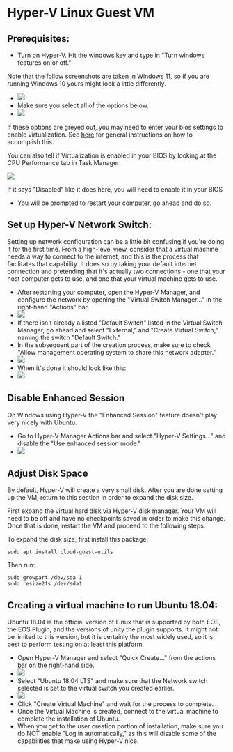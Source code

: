 # Hyper-V Linux Guest VM

## Prerequisites:

*   Turn on Hyper-V. Hit the windows key and type in "Turn windows features on or off."

Note that the follow screenshots are taken in Windows 11, so if you are running Windows 10 yours might look a little differently.

*   ![](https://t1243816.p.clickup-attachments.com/t1243816/9ab74d30-ebd9-48e5-8e6a-895fa5860033/image.png)
*   Make sure you select all of the options below.
*   ![](https://t1243816.p.clickup-attachments.com/t1243816/f42cf14e-61e4-4faf-b1a7-4c4432c198ad/image.png)

If these options are greyed out, you may need to enter your bios settings to enable virtualization. See [here](https://www.bleepingcomputer.com/tutorials/how-to-enable-cpu-virtualization-in-your-computer-bios/) for general instructions on how to accomplish this.

  

You can also tell if Virtualization is enabled in your BIOS by looking at the CPU Performance tab in Task Manager

![](https://t1243816.p.clickup-attachments.com/t1243816/b4a7036d-b45f-4a09-ac22-5de9a0c87353/image.png)

If it says "Disabled" like it does here, you will need to enable it in your BIOS

*   You will be prompted to restart your computer, go ahead and do so.

## Set up Hyper-V Network Switch:

Setting up network configuration can be a little bit confusing if you're doing it for the first time. From a high-level view, consider that a virtual machine needs a way to connect to the internet, and this is the process that facilitates that capability. It does so by taking your default internet connection and pretending that it's actually two connections - one that your host computer gets to use, and one that your virtual machine gets to use.

*   After restarting your computer, open the Hyper-V Manager, and configure the network by opening the "Virtual Switch Manager..." in the right-hand "Actions" bar.
*   ![](https://t1243816.p.clickup-attachments.com/t1243816/0329171b-59b9-4e81-8c6f-0744844a3689/image.png)
*   If there isn't already a listed "Default Switch" listed in the Virtual Switch Manager, go ahead and select "External," and "Create Virtual Switch," naming the switch "Default Switch."
*   In the subsequent part of the creation process, make sure to check "Allow management operating system to share this network adapter."
*   ![](https://t1243816.p.clickup-attachments.com/t1243816/962888aa-481c-42ce-9d57-915ca889d5e7/image.png)
*   When it's done it should look like this:
*   ![](https://t1243816.p.clickup-attachments.com/t1243816/8048194f-79dc-4735-b904-1ba9bff5ad1d/image.png)

## Disable Enhanced Session

On Windows using Hyper-V the "Enhanced Session" feature doesn't play very nicely with Ubuntu.

*   Go to Hyper-V Manager Actions bar and select "Hyper-V Settings..." and disable the "Use enhanced session mode."
*   ![](https://t1243816.p.clickup-attachments.com/t1243816/f2146df0-ade2-4aa9-af8a-b169dd347965/image.png)

## Adjust Disk Space

By default, Hyper-V will create a very small disk. After you are done setting up the VM, return to this section in order to expand the disk size.

  

First expand the virtual hard disk via Hyper-V disk manager. Your VM will need to be off and have no checkpoints saved in order to make this change. Once that is done, restart the VM and proceed to the following steps.

  

To expand the disk size, first install this package:

  

```plain
sudo apt install cloud-guest-utils
```

Then run:

```plain
sudo growpart /dev/sda 1
sudo resize2fs /dev/sda1 
```

## Creating a virtual machine to run Ubuntu 18.04:

Ubuntu 18.04 is the official version of Linux that is supported by both EOS, the EOS Plugin, and the versions of unity the plugin supports. It might not be limited to this version, but it is certainly the most widely used, so it is best to perform testing on at least this platform.

*   Open Hyper-V Manager and select "Quick Create..." from the actions bar on the right-hand side.
*   ![](https://t1243816.p.clickup-attachments.com/t1243816/af8f2cea-e2b0-46b6-9fa4-ea678718531e/image.png)
*   Select "Ubuntu 18.04 LTS" and make sure that the Network switch selected is set to the virtual switch you created earlier.
*   ![](https://t1243816.p.clickup-attachments.com/t1243816/49dc4e68-4aab-48f9-af3a-46bdc3f64788/image.png)
*   Click "Create Virtual Machine" and wait for the process to complete.
*   Once the Virtual Machine is created, connect to the virtual machine to complete the installation of Ubuntu.
*   When you get to the user creation portion of installation, make sure you do NOT enable "Log in automatically," as this will disable some of the capabilities that make using Hyper-V nice.